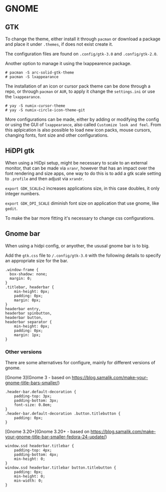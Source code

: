 # GNOME

## GTK
To change the theme, either install it through `pacman` or download a package and place it under `.themes`, if does not exist create it. 

The configuration files are found on `.config/gtk-3.0` and `.config/gtk-2.0`.

Another option to manage it using the lxappearence package. 
```
# pacman -S arc-solid-gtk-theme
# pacman -S lxappearance
```

The installation of an icon or cursor pack theme can be done through a repo, or through `pacman` or `AUR`, to apply it change the `settings.ini` or use the  `lxappearance`.
```
# yay -S numix-cursor-theme
# yay -S numix-circle-icon-theme-git
```


More configurations can be made, either by adding or modifying the config or using the GUI of `lxappearance`, also called `Customize look and feel`. From this aplpication is also possible to load new icon packs, mouse cursors, changing fonts, font size and other configurations. 

## HiDPI gtk
When using a HiDpi setup, might be necessary to scale to an external monitor, that can be made via `xranr`, however that has an impact over the font rendering and size apps, one way to do this is to add a gtk scale setting to `.profile` and then adjust via `xrandr`.

`export GDK_SCALE=2` increases applications size, in this case doubles, it only integer numbers.

`export GDK_DPI_SCALE` diminish font size on application that use gnome, like `gedit`.

To make the bar more fitting it's necessary to change css configurations. 

## Gnome bar
When using a hidpi config, or anyother, the ususal gnome bar is to big.

Add the `gtk.css` file to `/.config/gtk-3.0` with the following details to specify an appropriate size for the bar.

```
.window-frame {
  box-shadow: none;
  margin: 0;
}
.titlebar, headerbar {
    min-height: 0px;
    padding: 0px;
    margin: 0px;
}
headerbar entry,
headerbar spinbutton,
headerbar button,
headerbar separator {
    min-height: 0px;
    padding: 0px;
    margin: 1px;
}
```

### Other versions
There are some alternatives for configure, mainly for different versions of gnome.

[Gnome 3](Gnome 3 - based on https://blog.samalik.com/make-your-gnome-title-bars-smaller/)
```
.header-bar.default-decoration {
    padding-top: 3px;
    padding-bottom: 3px;
    font-size: 0.8em;
}
.header-bar.default-decoration .button.titlebutton {
    padding: 0px;
}
```

[Gnome 3.20+](Gnome 3.20+ - based on https://blog.samalik.com/make-your-gnome-title-bar-smaller-fedora-24-update/)
```
window.ssd headerbar.titlebar {
    padding-top: 4px;
    padding-bottom: 4px;
    min-height: 0;
}
window.ssd headerbar.titlebar button.titlebutton {
    padding: 0px;
    min-height: 0;
    min-width: 0;
}
```
